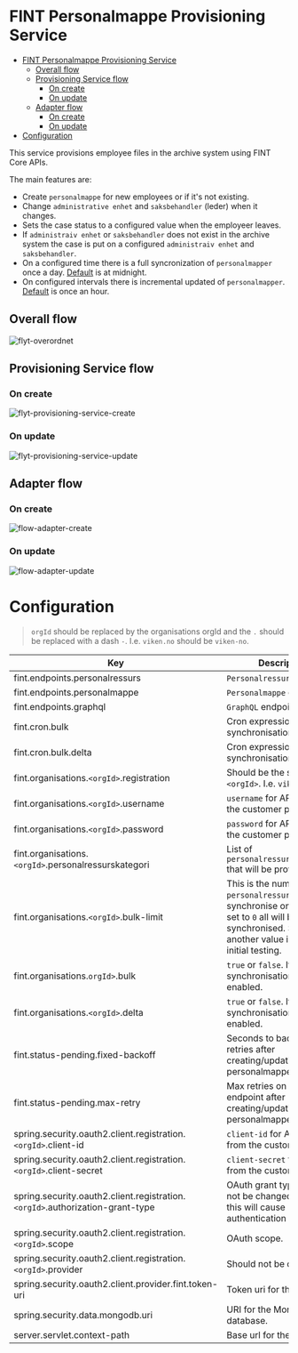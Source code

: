 # FINT Personalmappe Provisioning Service

- [FINT Personalmappe Provisioning Service](#fint-personalmappe-provisioning-service)
  - [Overall flow](#overall-flow)
  - [Provisioning Service flow](#provisioning-service-flow)
    - [On create](#on-create)
    - [On update](#on-update)
  - [Adapter flow](#adapter-flow)
    - [On create](#on-create-1)
    - [On update](#on-update-1)
- [Configuration](#configuration)

This service provisions employee files in the archive system using FINT Core APIs.

The main features are:
- Create `personalmappe` for new employees or if it's not existing.
- Change `administrative enhet` and `saksbehandler` (leder) when it changes.
- Sets the case status to a configured value when the employeer leaves.
- If `administraiv enhet` or `saksbehandler` does not exist in the archive system the 
case is put on a configured `administraiv enhet` and `saksbehandler`.
- On a configured time there is a full syncronization of `personalmapper` once a day. [Default](#configuration) is at midnight.
- On configured intervals there is incremental updated of `personalmapper`. [Default](#configuration) is once an hour.

## Overall flow
![flyt-overordnet](diagrams/flyt-overordnet-light.png)

## Provisioning Service flow
### On create
![flyt-provisioning-service-create](diagrams/flyt-provisjoneringstjeneste-create.png)

### On update
![flyt-provisioning-service-update](diagrams/flyt-provisjoneringstjeneste-update.png)

## Adapter flow
### On create
![flow-adapter-create](diagrams/flyt-adapter-create.png)

### On update
![flow-adapter-update](diagrams/flyt-adapter-update.png)

# Configuration
> `orgId` should be replaced by the organisations orgId and the `.` should be replaced with a dash `-`. I.e. `viken.no` should be `viken-no`.

| Key                                                                           | Description                                                                                                                                                           | Default value                                                          |
| ----------------------------------------------------------------------------- | --------------------------------------------------------------------------------------------------------------------------------------------------------------------- | ---------------------------------------------------------------------- |
| fint.endpoints.personalressurs                                                | `Personalressurs` endpoint.                                                                                                                                           | https://api.felleskomponent.no/administrasjon/personal/personalressurs |
| fint.endpoints.personalmappe                                                  | `Personalmappe` endpoint.                                                                                                                                             | https://alpha.felleskomponent.no/administrasjon/personal/personalmappe |
| fint.endpoints.graphql                                                        | `GraphQL` endpoint.                                                                                                                                                   | https://api.felleskomponent.no/graphql/graphql                         |
| fint.cron.bulk                                                                | Cron expression for full synchronisation                                                                                                                              | `0 0 0 * * MON-FRI`                                                    |
| fint.cron.bulk.delta                                                          | Cron expression for delta synchronisation                                                                                                                             | `0 */5 8-16 * * MON-FRI`                                               |
| fint.organisations.`<orgId>`.registration                                     | Should be the same as `<orgId>`. I.e. `viken-no`                                                                                                                      |                                                                        |
| fint.organisations.`<orgId>`.username                                         | `username` for API user from the customer portal.                                                                                                                     |                                                                        |
| fint.organisations.`<orgId>`.password                                         | `password` for API user from the customer portal.                                                                                                                     |                                                                        |
| fint.organisations.`<orgId>`.personalressurskategori                          | List of `personalressurskategorier` that will be provisioned.                                                                                                         | `F` and `M`                                                            |
| fint.organisations.`<orgId>`.bulk-limit                                       | This is the number of `personalressurser` to synchronise on a load. If set to `0` all will be synchronised. Setting it to another value is meant for initial testing. | `5`                                                                    |
| fint.organisations.`orgId>`.bulk                                              | `true` or `false`. If `true` bulk synchronisation is enabled.                                                                                                         | `false`                                                                |
| fint.organisations.`<orgId>`.delta                                            | `true` or `false`. If `true` delta synchronisation is enabled.                                                                                                        | `true`                                                                 |
| fint.status-pending.fixed-backoff | Seconds to backoff on retries after creating/updating personalmappe. | 5 |
| fint.status-pending.max-retry | Max retries on status endpoint after creating/updating personalmappe. | 2 |
| spring.security.oauth2.client.registration.`<orgId>`.client-id                | `client-id` for API user from the customer portal.                                                                                                                    |                                                                        |
| spring.security.oauth2.client.registration.`<orgId>`.client-secret            | `client-secret` for API user from the customer portal.                                                                                                                |                                                                        |
| spring.security.oauth2.client.registration.`<orgId>`.authorization-grant-type | OAuth grant type. Should not be changed. Changing this will cause authentication not to work.                                                                         | `password`                                                             |
| spring.security.oauth2.client.registration.`<orgId>`.scope                    | OAuth scope.                                                                                                                                                          | `fint-client`                                                          |
| spring.security.oauth2.client.registration.`<orgId>`.provider                 | Should not be changed.                                                                                                                                                | `fint`                                                                 |
| spring.security.oauth2.client.provider.fint.token-uri                         | Token uri for the IDP.                                                                                                                                                | https://idp.felleskomponent.no/nidp/oauth/nam/token                    |
| spring.security.data.mongodb.uri                                              | URI for the Mongo database.                                                                                                                                           |                                                                        |
| server.servlet.context-path                                                   | Base url for the service.                                                                                                                                             | `/tjenester/personalmappe`                                             |
